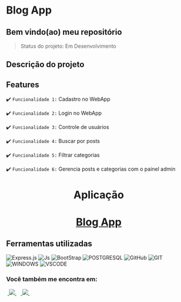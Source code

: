 <h1>Blog App</h1>

<h2>Bem vindo(ao) meu repositório</h2>

>Status do projeto: Em Desenvolvimento

## Descrição do projeto

 <p align="justify"></p>
 
## Features

:heavy_check_mark: `Funcionalidade 1:` Cadastro no WebApp

:heavy_check_mark: `Funcionalidade 2:`  Login no WebApp

:heavy_check_mark: `Funcionalidade 3:`  Controle de usuários

:heavy_check_mark: `Funcionalidade 4:` Buscar por posts

:heavy_check_mark: `Funcionalidade 5:` Filtrar categorias

:heavy_check_mark: `Funcionalidade 6:` Gerencia posts e categorias com o painel admin

 
<div align='center'>
    <h1>Aplicação<h1>
    <a href="https://blog-app-ybwi.onrender.com/">Blog App</a>
</div>
            
## Ferramentas utilizadas

![Express.js](https://img.shields.io/badge/Express.js-404D59?style=for-the-badge)
![Js](https://img.shields.io/badge/JavaScript-323330?style=for-the-badge&logo=javascript&logoColor=F7DF1E)
![BootStrap](https://img.shields.io/badge/Bootstrap-563D7C?style=for-the-badge&logo=bootstrap&logoColor=white)
![POSTGRESQL](https://img.shields.io/badge/PostgreSQL-316192?style=for-the-badge&logo=postgresql&logoColor=white)
![GitHub](https://img.shields.io/badge/GitHub-100000?style=for-the-badge&logo=github&logoColor=white)
![GIT](https://img.shields.io/badge/Git-E34F26?style=for-the-badge&logo=git&logoColor=white)
![WINDOWS](https://img.shields.io/badge/Windows-017AD7?style=for-the-badge&logo=windows&logoColor=white)
![VSCODE](https://img.shields.io/badge/-Visual%20Studio%20Code-333333?style=flat&logo=visual-studio-code&logoColor=007ACC)

### Você também me encontra em:
&nbsp;<a href="https://www.linkedin.com/in/habacuque-gosch-de-oliveira-993b45264/">
  <img src="https://img.shields.io/badge/linkedin-%230077B5.svg?style=for-the-badge&logo=linkedin&logoColor=white">
</a>&nbsp;
&nbsp;<a href="https://www.instagram.com/gosch_tlgd">
  <img src="https://img.shields.io/badge/Instagram-%23E4405F.svg?style=for-the-badge&logo=Instagram&logoColor=white">
</a>&nbsp;

